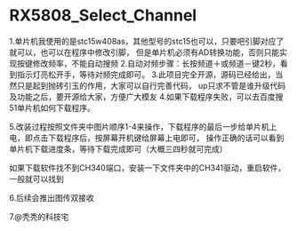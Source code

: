 # RX5808_Select_Channel
1.单片机我使用的是stc15w408as，其他型号的stc15也可以，只要吧引脚对应了就可以，也可以在程序中修改引脚，
   但是单片机必须有AD转换功能，否则只能实现按键修改频率，不能自动搜频
2.自动对频步骤：长按频道＋或频道－键2秒，看到指示灯亮松开手，等待对频完成即可。
3.此项目完全开源，源码已经给出，当然只是起到抛砖引玉的作用，大家可以自行完善代码，
   up只求不管是谁升级代码及功能之后，要开源给大家，方便广大模友
4.如果下载程序失败，可以去百度搜51单片机如何下载程序。


5.改装过程按照文件夹中图片顺序1-4来操作，下载程序的最后一步给单片机上电，即点击下载程序后，按屏幕开机键给屏幕上电即可，
   操作正确的话可以看到单片机下载进度条，等待下载完成即可（大概三四秒就可完成）
  
   如果下载软件找不到CH340端口，安装一下文件夹中的CH341驱动，重启软件，一般就可以找到

6.后续会推出图传双接收

7.@秃秃的科技宅
